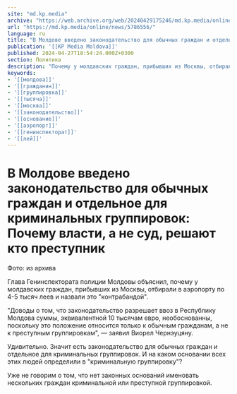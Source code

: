 ```yaml
---
site: "md.kp.media"
archive: "https://web.archive.org/web/20240429175246/md.kp.media/online/news/5786556/"
url: "https://md.kp.media/online/news/5786556/"
language: ru
title: "В Молдове введено законодательство для обычных граждан и отдельное для криминальных группировок: Почему власти, а не суд, решают кто преступник"
publication: '[[KP Media Moldova]]'
published: 2024-04-27T18:54:24.000Z+0300
section: Политика
description: "Почему у молдавских граждан, прибывших из Москвы, отбирали в аэропорту по 4-5 тысяч леев и назвали это \"контрабандой\""
keywords:
- '[[молдова]]'
- '[[гражданин]]'
- '[[группировка]]'
- '[[тысяча]]'
- '[[москва]]'
- '[[законодательство]]'
- '[[основание]]'
- '[[аэропорт]]'
- '[[генинспекторат]]'
- '[[лей]]'
---
```


# В Молдове введено законодательство для обычных граждан и отдельное для криминальных группировок: Почему власти, а не суд, решают кто преступник

Фото: из архива

Глава Генинспектората полиции Молдовы объяснил, почему у молдавских граждан, прибывших из Москвы, отбирали в аэропорту по 4-5 тысяч леев и назвали это "контрабандой".

"Доводы о том, что законодательство разрешает ввоз в Республику Молдова суммы, эквивалентной 10 тысячам евро, необоснованны, поскольку это положение относится только к обычным гражданам, а не к преступным группировкам", — заявил Виорел Чернэуцяну.

Удивительно. Значит есть законодательство для обычных граждан и отдельное для криминальных группировок. И на каком основании всех этих людей определили в "криминальную группировку"?

Уже не говорим о том, что нет законных оснований именовать нескольких граждан криминальной или преступной группировкой.